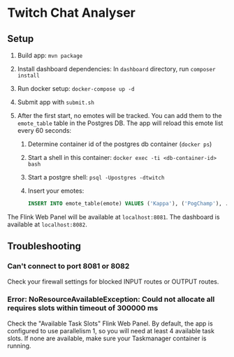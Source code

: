 # Twitch Chat Analyser

## Setup

1. Build app: `mvn package`

2. Install dashboard dependencies: In `dashboard` directory, run `composer install`

3. Run docker setup: `docker-compose up -d`

4. Submit app with `submit.sh`

5. After the first start, no emotes will be tracked. You can add them to the `emote_table` table in the Postgres DB. The app will reload this emote list every 60 seconds:

	1. Determine container id of the postgres db container (`docker ps`)

	2. Start a shell in this container: `docker exec -ti <db-container-id> bash`

	3. Start a postgre shell: `psql -Upostgres -dtwitch`

	4. Insert your emotes:
	
		```sql
		INSERT INTO emote_table(emote) VALUES ('Kappa'), ('PogChamp'), ...;
		```

The Flink Web Panel will be available at `localhost:8081`. The dashboard is available at `localhost:8082`.

## Troubleshooting

### Can't connect to port 8081 or 8082

Check your firewall settings for blocked INPUT routes or OUTPUT routes.

### Error: NoResourceAvailableException: Could not allocate all requires slots within timeout of 300000 ms

Check the "Available Task Slots" Flink Web Panel. By default, the app is configured to use parallelism 1, so you will need at least 4 available task slots. If none are available, make sure your Taskmanager container is running. 
